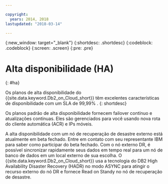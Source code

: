 ```yaml
---

copyright:
  years: 2014, 2018
lastupdated: "2018-03-14"

---
```


<!-- Attribute definitions --> 
{:new_window: target="_blank"}
{:shortdesc: .shortdesc}
{:codeblock: .codeblock}
{:screen: .screen}
{:pre: .pre}

# Alta disponibilidade (HA)
{: #ha}

Os planos de alta disponibilidade do {{site.data.keyword.Db2_on_Cloud_short}} têm excelentes características de
disponibilidade com um SLA de 99,99% .
{: shortdesc}

Os planos padrão de alta disponibilidade <!-- without a DR node -->fornecem failover contínuo e atualizações
contínuas. Eles são gerenciados para você usando nova rota do cliente automática (ACR) e IPs móveis.

A alta disponibilidade com um nó de recuperação de desastre externo está atualmente em beta fechado. Entre em contato com seu
representante IBM para saber como participar do beta fechado. Com o nó externo DR, é possível sincronizar rapidamente seus dados em tempo real para um nó de banco de dados em um local externo de sua escolha. 
O {{site.data.keyword.Db2_on_Cloud_short}} usa a tecnologia do DB2 High Availability Disaster Recovery (HADR) no modo ASYNC para atingir o recurso externo do nó DR e fornece Read on Standy no nó de recuperação de desastre.
<!--- Through the web console, you can also add a disaster recovery (DR) node located in a datacenter of your choice. -->
